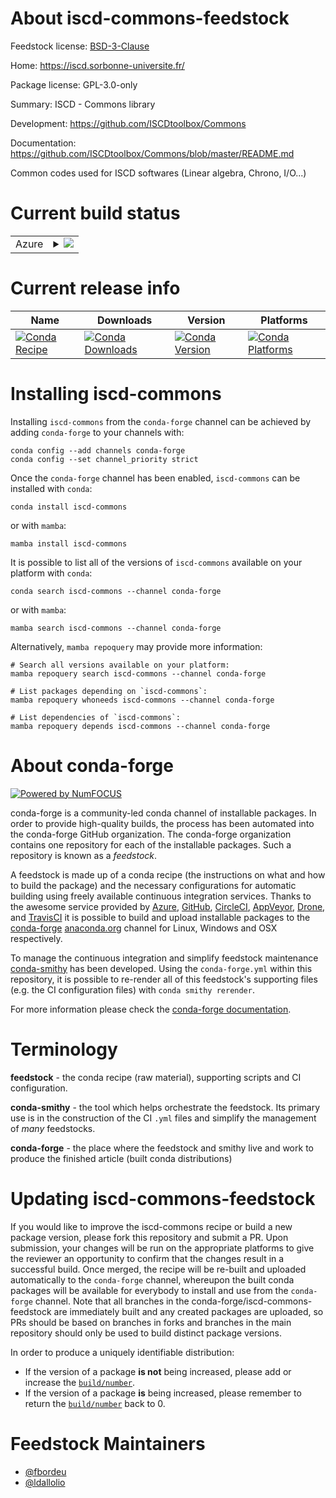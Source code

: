 About iscd-commons-feedstock
============================

Feedstock license: [BSD-3-Clause](https://github.com/conda-forge/iscd-commons-feedstock/blob/main/LICENSE.txt)

Home: https://iscd.sorbonne-universite.fr/

Package license: GPL-3.0-only

Summary: ISCD - Commons library

Development: https://github.com/ISCDtoolbox/Commons

Documentation: https://github.com/ISCDtoolbox/Commons/blob/master/README.md

Common codes used for ISCD softwares (Linear algebra, Chrono, I/O...)


Current build status
====================


<table>
    
  <tr>
    <td>Azure</td>
    <td>
      <details>
        <summary>
          <a href="https://dev.azure.com/conda-forge/feedstock-builds/_build/latest?definitionId=18965&branchName=main">
            <img src="https://dev.azure.com/conda-forge/feedstock-builds/_apis/build/status/iscd-commons-feedstock?branchName=main">
          </a>
        </summary>
        <table>
          <thead><tr><th>Variant</th><th>Status</th></tr></thead>
          <tbody><tr>
              <td>linux_64</td>
              <td>
                <a href="https://dev.azure.com/conda-forge/feedstock-builds/_build/latest?definitionId=18965&branchName=main">
                  <img src="https://dev.azure.com/conda-forge/feedstock-builds/_apis/build/status/iscd-commons-feedstock?branchName=main&jobName=linux&configuration=linux%20linux_64_" alt="variant">
                </a>
              </td>
            </tr><tr>
              <td>osx_64</td>
              <td>
                <a href="https://dev.azure.com/conda-forge/feedstock-builds/_build/latest?definitionId=18965&branchName=main">
                  <img src="https://dev.azure.com/conda-forge/feedstock-builds/_apis/build/status/iscd-commons-feedstock?branchName=main&jobName=osx&configuration=osx%20osx_64_" alt="variant">
                </a>
              </td>
            </tr><tr>
              <td>win_64</td>
              <td>
                <a href="https://dev.azure.com/conda-forge/feedstock-builds/_build/latest?definitionId=18965&branchName=main">
                  <img src="https://dev.azure.com/conda-forge/feedstock-builds/_apis/build/status/iscd-commons-feedstock?branchName=main&jobName=win&configuration=win%20win_64_" alt="variant">
                </a>
              </td>
            </tr>
          </tbody>
        </table>
      </details>
    </td>
  </tr>
</table>

Current release info
====================

| Name | Downloads | Version | Platforms |
| --- | --- | --- | --- |
| [![Conda Recipe](https://img.shields.io/badge/recipe-iscd--commons-green.svg)](https://anaconda.org/conda-forge/iscd-commons) | [![Conda Downloads](https://img.shields.io/conda/dn/conda-forge/iscd-commons.svg)](https://anaconda.org/conda-forge/iscd-commons) | [![Conda Version](https://img.shields.io/conda/vn/conda-forge/iscd-commons.svg)](https://anaconda.org/conda-forge/iscd-commons) | [![Conda Platforms](https://img.shields.io/conda/pn/conda-forge/iscd-commons.svg)](https://anaconda.org/conda-forge/iscd-commons) |

Installing iscd-commons
=======================

Installing `iscd-commons` from the `conda-forge` channel can be achieved by adding `conda-forge` to your channels with:

```
conda config --add channels conda-forge
conda config --set channel_priority strict
```

Once the `conda-forge` channel has been enabled, `iscd-commons` can be installed with `conda`:

```
conda install iscd-commons
```

or with `mamba`:

```
mamba install iscd-commons
```

It is possible to list all of the versions of `iscd-commons` available on your platform with `conda`:

```
conda search iscd-commons --channel conda-forge
```

or with `mamba`:

```
mamba search iscd-commons --channel conda-forge
```

Alternatively, `mamba repoquery` may provide more information:

```
# Search all versions available on your platform:
mamba repoquery search iscd-commons --channel conda-forge

# List packages depending on `iscd-commons`:
mamba repoquery whoneeds iscd-commons --channel conda-forge

# List dependencies of `iscd-commons`:
mamba repoquery depends iscd-commons --channel conda-forge
```


About conda-forge
=================

[![Powered by
NumFOCUS](https://img.shields.io/badge/powered%20by-NumFOCUS-orange.svg?style=flat&colorA=E1523D&colorB=007D8A)](https://numfocus.org)

conda-forge is a community-led conda channel of installable packages.
In order to provide high-quality builds, the process has been automated into the
conda-forge GitHub organization. The conda-forge organization contains one repository
for each of the installable packages. Such a repository is known as a *feedstock*.

A feedstock is made up of a conda recipe (the instructions on what and how to build
the package) and the necessary configurations for automatic building using freely
available continuous integration services. Thanks to the awesome service provided by
[Azure](https://azure.microsoft.com/en-us/services/devops/), [GitHub](https://github.com/),
[CircleCI](https://circleci.com/), [AppVeyor](https://www.appveyor.com/),
[Drone](https://cloud.drone.io/welcome), and [TravisCI](https://travis-ci.com/)
it is possible to build and upload installable packages to the
[conda-forge](https://anaconda.org/conda-forge) [anaconda.org](https://anaconda.org/)
channel for Linux, Windows and OSX respectively.

To manage the continuous integration and simplify feedstock maintenance
[conda-smithy](https://github.com/conda-forge/conda-smithy) has been developed.
Using the ``conda-forge.yml`` within this repository, it is possible to re-render all of
this feedstock's supporting files (e.g. the CI configuration files) with ``conda smithy rerender``.

For more information please check the [conda-forge documentation](https://conda-forge.org/docs/).

Terminology
===========

**feedstock** - the conda recipe (raw material), supporting scripts and CI configuration.

**conda-smithy** - the tool which helps orchestrate the feedstock.
                   Its primary use is in the construction of the CI ``.yml`` files
                   and simplify the management of *many* feedstocks.

**conda-forge** - the place where the feedstock and smithy live and work to
                  produce the finished article (built conda distributions)


Updating iscd-commons-feedstock
===============================

If you would like to improve the iscd-commons recipe or build a new
package version, please fork this repository and submit a PR. Upon submission,
your changes will be run on the appropriate platforms to give the reviewer an
opportunity to confirm that the changes result in a successful build. Once
merged, the recipe will be re-built and uploaded automatically to the
`conda-forge` channel, whereupon the built conda packages will be available for
everybody to install and use from the `conda-forge` channel.
Note that all branches in the conda-forge/iscd-commons-feedstock are
immediately built and any created packages are uploaded, so PRs should be based
on branches in forks and branches in the main repository should only be used to
build distinct package versions.

In order to produce a uniquely identifiable distribution:
 * If the version of a package **is not** being increased, please add or increase
   the [``build/number``](https://docs.conda.io/projects/conda-build/en/latest/resources/define-metadata.html#build-number-and-string).
 * If the version of a package **is** being increased, please remember to return
   the [``build/number``](https://docs.conda.io/projects/conda-build/en/latest/resources/define-metadata.html#build-number-and-string)
   back to 0.

Feedstock Maintainers
=====================

* [@fbordeu](https://github.com/fbordeu/)
* [@ldallolio](https://github.com/ldallolio/)

